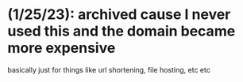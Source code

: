 # (1/25/23): archived cause I never used this and the domain became more expensive
basically just for things like url shortening, file hosting, etc etc
